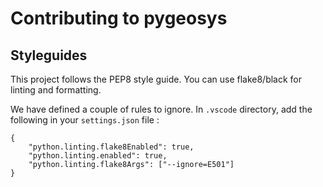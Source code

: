 # Contributing to pygeosys


## Styleguides

This project follows the PEP8 style guide. You can use flake8/black for linting and formatting. 

We have defined a couple of rules to ignore.
In `.vscode` directory, add the following in your `settings.json` file :
```
{
    "python.linting.flake8Enabled": true,
    "python.linting.enabled": true,
    "python.linting.flake8Args": ["--ignore=E501"]
}
```
